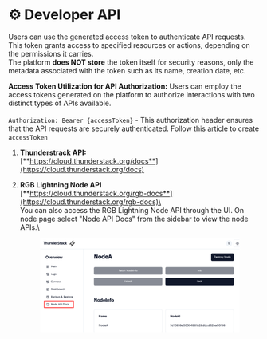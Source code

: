 # ⚙️ Developer API

Users can use the generated access token to authenticate API requests. This token grants access to specified resources or actions, depending on the permissions it carries. \
The platform **does NOT store** the token itself for security reasons, only the metadata associated with the token such as its name, creation date, etc.

**Access Token Utilization for API Authorization:** Users can employ the access tokens generated on the platform to authorize interactions with two distinct types of APIs available.\
&#x20;\
`Authorization: Bearer {accessToken}` - This authorization header ensures that the API requests are securely authenticated. Follow this [article](../general/getting-started-with-thunderstack/create-api-token.md) to create `accessToken`

1. **Thunderstrack  API:**\
   [**https://cloud.thunderstack.org/docs**](https://cloud.thunderstack.org/docs)
2.  **RGB Lightning Node API**\
    [**https://cloud.thunderstack.org/rgb-docs**](https://cloud.thunderstack.org/rgb-docs)\
    \
    You can also access the RGB Lightning Node API through the UI. On node page select "Node API Docs" from the sidebar to view the node APIs.\


    <figure><img src="../.gitbook/assets/image.png" alt=""><figcaption></figcaption></figure>
